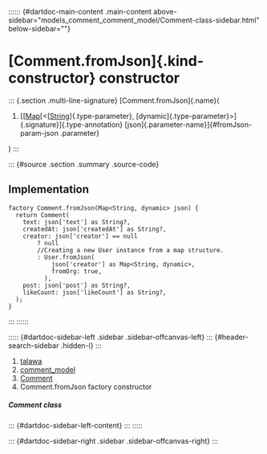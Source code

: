 :::::: {#dartdoc-main-content .main-content above-sidebar="models_comment_comment_model/Comment-class-sidebar.html" below-sidebar=""}
<div>

# [Comment.fromJson]{.kind-constructor} constructor

</div>

::: {.section .multi-line-signature}
[Comment.fromJson]{.name}(

1.  [[[Map](https://api.flutter.dev/flutter/dart-core/Map-class.html)[\<[[String](https://api.flutter.dev/flutter/dart-core/String-class.html)]{.type-parameter},
    [dynamic]{.type-parameter}\>]{.signature}]{.type-annotation}
    [json]{.parameter-name}]{#fromJson-param-json .parameter}

)
:::

::: {#source .section .summary .source-code}
## Implementation

``` language-dart
factory Comment.fromJson(Map<String, dynamic> json) {
  return Comment(
    text: json['text'] as String?,
    createdAt: json['createdAt'] as String?,
    creator: json['creator'] == null
        ? null
        //Creating a new User instance from a map structure.
        : User.fromJson(
            json['creator'] as Map<String, dynamic>,
            fromOrg: true,
          ),
    post: json['post'] as String?,
    likeCount: json['likeCount'] as String?,
  );
}
```
:::
::::::

::::: {#dartdoc-sidebar-left .sidebar .sidebar-offcanvas-left}
::: {#header-search-sidebar .hidden-l}
:::

1.  [talawa](../../index.html)
2.  [comment_model](../../models_comment_comment_model/)
3.  [Comment](../../models_comment_comment_model/Comment-class.html)
4.  Comment.fromJson factory constructor

##### Comment class

::: {#dartdoc-sidebar-left-content}
:::
:::::

::: {#dartdoc-sidebar-right .sidebar .sidebar-offcanvas-right}
:::
